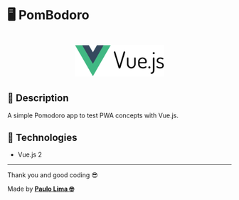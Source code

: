 # 🖥️ PomBodoro

<h1 align="center">
  <img src=".github/logo.png" width="200px" />
</h1>

## 🔎️ Description

A simple Pomodoro app to test PWA concepts with Vue.js.

## 🚀️ Technologies

- Vue.js 2

---

Thank you and good coding 😎️

Made by **<a href="https://paulophlp.github.io/portfolio/" target="__blank">Paulo Lima 🤓️</a>**

